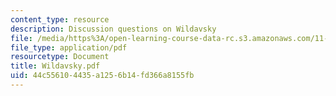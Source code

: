 ```yaml
---
content_type: resource
description: Discussion questions on Wildavsky
file: /media/https%3A/open-learning-course-data-rc.s3.amazonaws.com/11-201-gateway-planning-action-fall-2002/44c556104435a1256b14fd366a8155fb_Wildavsky.pdf
file_type: application/pdf
resourcetype: Document
title: Wildavsky.pdf
uid: 44c55610-4435-a125-6b14-fd366a8155fb
---
```


